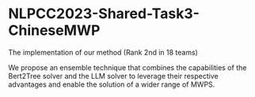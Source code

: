 # NLPCC2023-Shared-Task3-ChineseMWP
The implementation of our method (Rank 2nd in 18 teams)


We propose an ensemble technique that combines the capabilities of the Bert2Tree solver and the LLM solver to leverage their respective advantages and enable the solution of a wider range of MWPS.
